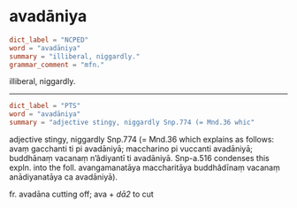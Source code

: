# avadāniya

``` toml
dict_label = "NCPED"
word = "avadāniya"
summary = "illiberal, niggardly."
grammar_comment = "mfn."
```

illiberal, niggardly.

--------------------

``` toml
dict_label = "PTS"
word = "avadāniya"
summary = "adjective stingy, niggardly Snp.774 (= Mnd.36 whic"
```

adjective stingy, niggardly Snp.774 (= Mnd.36 which explains as follows: avaṃ gacchanti ti pi avadāniyā; maccharino pi vuccanti avadāniyā; buddhānaṃ vacanaṃ n’âdiyantī ti avadāniyā. Snp\-a.516 condenses this expln. into the foll. avangamanatāya maccharitāya buddhâdīnaṃ vacanaṃ anādiyanatāya ca avadāniyā).

fr. avadāna cutting off; ava \+ *dā2* to cut

